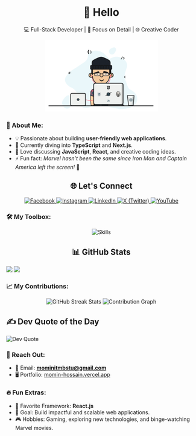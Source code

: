 <div align="center">
  <h1 align="center">💫 Hello</h1>
  <p>💻 Full-Stack Developer | 🚀 Focus on Detail | 🌐 Creative Coder</p>
  <img src="https://raw.githubusercontent.com/cssmh/cssmh/main/coding.gif" width="300" alt="Coding" />
</div>

### 🌟 About Me:
- 💡 Passionate about building **user-friendly web applications**.
- 🌱 Currently diving into **TypeScript** and **Next.js**.
- 💬 Love discussing **JavaScript**, **React**, and creative coding ideas.
- ⚡ Fun fact: *Marvel hasn’t been the same since Iron Man and Captain America left the screen!* 🥲

<div align="center">
  <h2>🌐 Let's Connect</h2>
  <p>
    <a href="https://facebook.com/touristmomen" target="_blank">
      <img src="https://img.shields.io/badge/Facebook-%231877F2.svg?style=flat&logo=Facebook&logoColor=white" alt="Facebook">
    </a>
    <a href="https://instagram.com/tourist_offl" target="_blank">
      <img src="https://img.shields.io/badge/Instagram-%23E4405F.svg?style=flat&logo=Instagram&logoColor=white" alt="Instagram">
    </a>
    <a href="https://linkedin.com/in/momin01" target="_blank">
      <img src="https://img.shields.io/badge/LinkedIn-%230077B5.svg?style=flat&logo=LinkedIn&logoColor=white" alt="LinkedIn">
    </a>
    <a href="https://x.com/touristmomin" target="_blank">
      <img src="https://img.shields.io/badge/X-black.svg?style=flat&logo=X&logoColor=white" alt="X (Twitter)">
    </a>
    <a href="https://youtube.com/@tourist19" target="_blank">
      <img src="https://img.shields.io/badge/YouTube-%23FF0000.svg?style=flat&logo=YouTube&logoColor=white" alt="YouTube">
    </a>
  </p>
</div>

### 🛠️ My Toolbox:
<div align="center">
  <img src="https://skillicons.dev/icons?i=html,css,js,ts,react,nextjs,redux,nodejs,express,mongodb,tailwind,figma,vercel,netlify" alt="Skills" />
</div>

<div align="center">
  <h2>📊 GitHub Stats</h2>
 <p align= "left">
  <img height= "170" src="https://github-readme-stats.vercel.app/api?username=cssmh&theme=radical&show_icons=compact&include_all_commits=true" />
  <img height= "170" src="https://github-readme-stats.vercel.app/api/top-langs/?username=cssmh&theme=radical&layout=compact" />
</p>
</div>

### 📈 My Contributions:
<div align="center">
  <img src="https://github-readme-streak-stats.herokuapp.com/?user=cssmh&theme=radical" alt="GitHub Streak Stats" />
  <img src="https://github-readme-activity-graph.vercel.app/graph?username=cssmh&theme=react-dark" alt="Contribution Graph" />
</div>

<h2>✍️ Dev Quote of the Day</h2>
    <img src="https://quotes-github-readme.vercel.app/api?type=horizontal&theme=radical" alt="Dev Quote" />

### 💌 Reach Out:
- 📧 Email: **mominitmbstu@gmail.com**
- 🖥️ Portfolio: [momin-hossain.vercel.app](https://momin-hossain.vercel.app)

### 🔥 Fun Extras:
- 🚀 Favorite Framework: **React.js**
- 🎯 Goal: Build impactful and scalable web applications.
- 🎮 Hobbies: Gaming, exploring new technologies, and binge-watching Marvel movies.
